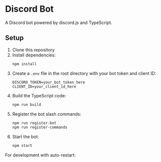 # Discord Bot

A Discord bot powered by discord.js and TypeScript.

## Setup

1. Clone this repository
2. Install dependencies:
   ```bash
   npm install
   ```
3. Create a `.env` file in the root directory with your bot token and client ID:
   ```
   DISCORD_TOKEN=your_bot_token_here
   CLIENT_ID=your_client_id_here
   ```
4. Build the TypeScript code:
   ```bash
   npm run build
   ```
5. Register the bot slash commands:
   ```bash
   npm run register-bot
   npm run register-commands
   ```
6. Start the bot:
   ```bash
   npm start
   ```

For development with auto-restart:
